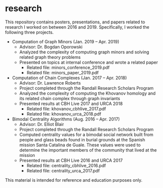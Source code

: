 # research

This repository contains posters, presentations, and papers related to research I worked on between 2016 and 2019. Specifically, I worked the following three projects.

* Computation of Graph Minors (Jan. 2019 – Apr. 2019)
  * Advisor: Dr. Bogdan Oporowski
  *	Analyzed the complexity of computing graph minors and solving related graph theory problems
  *	Presented on topics at internal conference and wrote a related paper
    * Related file: minors_conference_2019.pdf
    * Related file: minors_paper_2019.pdf
* Computation of Chain Complexes (Jan. 2017 – Apr. 2018)
  * Advisor: Dr. Lawrence Roberts
  *	Project completed through the Randall Research Scholars Program
  *	Analyzed the complexity of computing the Khovanov homology and its related chain complex through graph invariants
  *	Presented results at CBH Live 2017 and URCA 2018
    * Related file: khovanov_cbhlive_2017.pdf
    * Related file: khovanov_urca_2018.pdf
* Bimodal Centrality Algorithms (Aug. 2016 – Apr. 2017)
  * Advisor: Dr. Elliot Blair
  * Project completed through the Randall Research Scholars Program
  *	Computed centrality values for a bimodal social network built from people and glass beads found in burial grounds at the Spanish mission Santa Catalina de Guale. These values were used to determine the important members of the community that lived at the mission
  *	Presented results at CBH Live 2016 and URCA 2017
    * Related file: centrality_cbhlive_2016.pdf
    * Related file: centrality_urca_2017.pdf

This material is intended for reference and education purposes only.
